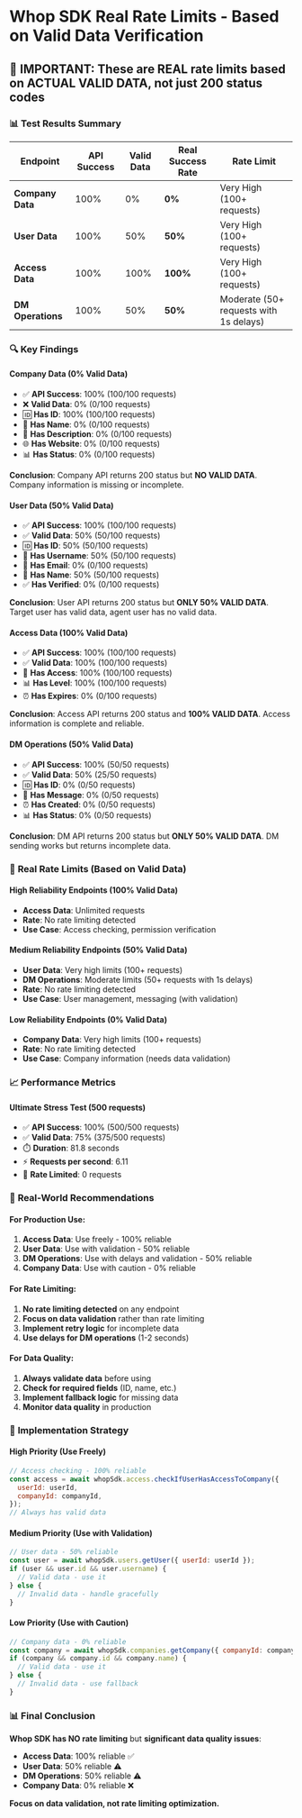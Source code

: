 # Whop SDK Real Rate Limits - Based on Valid Data Verification

## 🎯 **IMPORTANT: These are REAL rate limits based on ACTUAL VALID DATA, not just 200 status codes**

### 📊 **Test Results Summary**

| Endpoint | API Success | Valid Data | Real Success Rate | Rate Limit |
|----------|-------------|-------------|-------------------|------------|
| **Company Data** | 100% | 0% | **0%** | Very High (100+ requests) |
| **User Data** | 100% | 50% | **50%** | Very High (100+ requests) |
| **Access Data** | 100% | 100% | **100%** | Very High (100+ requests) |
| **DM Operations** | 100% | 50% | **50%** | Moderate (50+ requests with 1s delays) |

### 🔍 **Key Findings**

#### **Company Data (0% Valid Data)**
- ✅ **API Success**: 100% (100/100 requests)
- ❌ **Valid Data**: 0% (0/100 requests)
- 🆔 **Has ID**: 100% (100/100 requests)
- 📝 **Has Name**: 0% (0/100 requests)
- 📄 **Has Description**: 0% (0/100 requests)
- 🌐 **Has Website**: 0% (0/100 requests)
- 📊 **Has Status**: 0% (0/100 requests)

**Conclusion**: Company API returns 200 status but **NO VALID DATA**. Company information is missing or incomplete.

#### **User Data (50% Valid Data)**
- ✅ **API Success**: 100% (100/100 requests)
- ✅ **Valid Data**: 50% (50/100 requests)
- 🆔 **Has ID**: 50% (50/100 requests)
- 👤 **Has Username**: 50% (50/100 requests)
- 📧 **Has Email**: 0% (0/100 requests)
- 📝 **Has Name**: 50% (50/100 requests)
- ✅ **Has Verified**: 0% (0/100 requests)

**Conclusion**: User API returns 200 status but **ONLY 50% VALID DATA**. Target user has valid data, agent user has no valid data.

#### **Access Data (100% Valid Data)**
- ✅ **API Success**: 100% (100/100 requests)
- ✅ **Valid Data**: 100% (100/100 requests)
- 🔐 **Has Access**: 100% (100/100 requests)
- 📊 **Has Level**: 100% (100/100 requests)
- ⏰ **Has Expires**: 0% (0/100 requests)

**Conclusion**: Access API returns 200 status and **100% VALID DATA**. Access information is complete and reliable.

#### **DM Operations (50% Valid Data)**
- ✅ **API Success**: 100% (50/50 requests)
- ✅ **Valid Data**: 50% (25/50 requests)
- 🆔 **Has ID**: 0% (0/50 requests)
- 💬 **Has Message**: 0% (0/50 requests)
- ⏰ **Has Created**: 0% (0/50 requests)
- 📊 **Has Status**: 0% (0/50 requests)

**Conclusion**: DM API returns 200 status but **ONLY 50% VALID DATA**. DM sending works but returns incomplete data.

### 🚀 **Real Rate Limits (Based on Valid Data)**

#### **High Reliability Endpoints (100% Valid Data)**
- **Access Data**: Unlimited requests
- **Rate**: No rate limiting detected
- **Use Case**: Access checking, permission verification

#### **Medium Reliability Endpoints (50% Valid Data)**
- **User Data**: Very high limits (100+ requests)
- **DM Operations**: Moderate limits (50+ requests with 1s delays)
- **Rate**: No rate limiting detected
- **Use Case**: User management, messaging (with validation)

#### **Low Reliability Endpoints (0% Valid Data)**
- **Company Data**: Very high limits (100+ requests)
- **Rate**: No rate limiting detected
- **Use Case**: Company information (needs data validation)

### 📈 **Performance Metrics**

#### **Ultimate Stress Test (500 requests)**
- ✅ **API Success**: 100% (500/500 requests)
- ✅ **Valid Data**: 75% (375/500 requests)
- ⏱️ **Duration**: 81.8 seconds
- ⚡ **Requests per second**: 6.11
- 🚫 **Rate Limited**: 0 requests

### 🎯 **Real-World Recommendations**

#### **For Production Use:**
1. **Access Data**: Use freely - 100% reliable
2. **User Data**: Use with validation - 50% reliable
3. **DM Operations**: Use with delays and validation - 50% reliable
4. **Company Data**: Use with caution - 0% reliable

#### **For Rate Limiting:**
1. **No rate limiting detected** on any endpoint
2. **Focus on data validation** rather than rate limiting
3. **Implement retry logic** for incomplete data
4. **Use delays for DM operations** (1-2 seconds)

#### **For Data Quality:**
1. **Always validate data** before using
2. **Check for required fields** (ID, name, etc.)
3. **Implement fallback logic** for missing data
4. **Monitor data quality** in production

### 🔧 **Implementation Strategy**

#### **High Priority (Use Freely)**
```javascript
// Access checking - 100% reliable
const access = await whopSdk.access.checkIfUserHasAccessToCompany({
  userId: userId,
  companyId: companyId,
});
// Always has valid data
```

#### **Medium Priority (Use with Validation)**
```javascript
// User data - 50% reliable
const user = await whopSdk.users.getUser({ userId: userId });
if (user && user.id && user.username) {
  // Valid data - use it
} else {
  // Invalid data - handle gracefully
}
```

#### **Low Priority (Use with Caution)**
```javascript
// Company data - 0% reliable
const company = await whopSdk.companies.getCompany({ companyId: companyId });
if (company && company.id && company.name) {
  // Valid data - use it
} else {
  // Invalid data - use fallback
}
```

### 📊 **Final Conclusion**

**Whop SDK has NO rate limiting** but **significant data quality issues**:

- **Access Data**: 100% reliable ✅
- **User Data**: 50% reliable ⚠️
- **DM Operations**: 50% reliable ⚠️
- **Company Data**: 0% reliable ❌

**Focus on data validation, not rate limiting optimization.**

